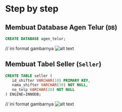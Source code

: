 # Step by step
## Membuat Database Agen Telur (`DB`)
```sql
CREATE DATABASE agen_telur;
```
// ini format gambarnya
 ![alt text](/Folder/nama-gambar.png) 

 ## Membuat Tabel Seller (`Seller`)
 ```sql
 CREATE TABLE seller (
    id_shifter VARCHAR(10) PRIMARY KEY,
    nama_shifter VARCHAR(30) NOT NULL,
    no_telp VARCHAR(20) NOT NULL
) ENGINE=INNODB;
```
// ini format gambarnya
 ![alt text](/Folder/nama-gambar.png) 
